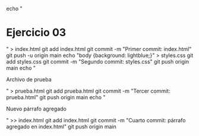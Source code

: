 echo "<h1>Ejercicio 03</h1>" > index.html
git add index.html
git commit -m "Primer commit: index.html"
git push -u origin main
echo "body {background: lightblue;}" > styles.css
git add styles.css
git commit -m "Segundo commit: styles.css"
git push origin main
echo "<p>Archivo de prueba</p>" > prueba.html
git add prueba.html
git commit -m "Tercer commit: prueba.html"
git push origin main
echo "<p>Nuevo párrafo agregado</p>" >> index.html
git add index.html
git commit -m "Cuarto commit: párrafo agregado en index.html"
git push origin main
